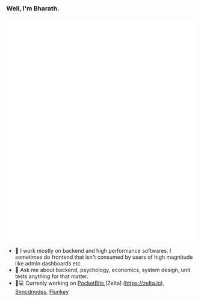 ### Well, I'm Bharath.


![](https://github.com/Bharathsh36/GitStats/blob/master/generated/overview.svg)
![](https://github.com/Bharathsh36/GitStats/blob/master/generated/languages.svg)

- 🔭 I work mostly on backend and high performance softwares. I sometimes do frontend that isn't consumed by users of high magnitude like admin dashboards etc.
- 💬 Ask me about backend, psychology, economics, system design, unit tests anything for that matter. 
- 🏡💻 Currenly working on [PocketBits](https://pocketbits.in),[Zelta] (https://zelta.io), [Syncdnodes](https://syncdnodes.com), [Flunkey](https://dashboard.flunkey.app/)
 
